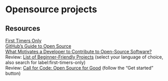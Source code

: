 # Opensource projects

## Resources
[First Timers Only](https://www.firsttimersonly.com/)  
[GitHub’s Guide to Open Source](https://www.github.com/open-source)  
[What Motivates a Developer to Contribute to Open-Source Software?](https://clearcode.cc/blog/why-developers-contribute-open-source-software/)  
Review: [List of Beginner-Friendly Projects](https://github.com/search?q=label%3Agood-first-issue+archived%3Afalse) (select your language of choice, also search for label:first-timers-only)  
Review: [Call for Code: Open Source for Good](https://callforcode.org/) (follow the “Get started” button)  
